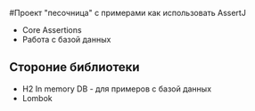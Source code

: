 #Проект "песочница" с примерами как использовать AssertJ

* Core Assertions
* Работа с базой данных

## Стороние библиотеки
* H2 In memory DB - для примеров с базой данных
* Lombok

